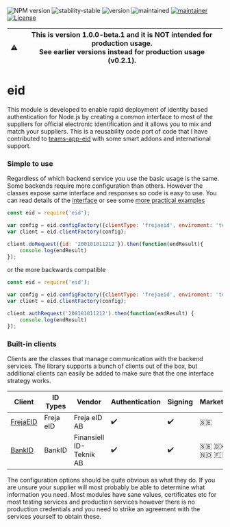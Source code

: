 ![NPM version](https://img.shields.io/npm/v/eid.svg?style=flat)
![stability-stable](https://img.shields.io/badge/stability-beta-red.svg)
![version](https://img.shields.io/badge/version-1.0.0-red.svg)
![maintained](https://img.shields.io/maintenance/yes/2021.svg)
[![maintainer](https://img.shields.io/badge/maintainer-daniel%20sörlöv-blue.svg)](https://github.com/DSorlov)
[![License](https://img.shields.io/badge/License-MIT-blue.svg)](https://img.shields.io/github/license/DSorlov/eid)

| :warning: | This is version 1.0.0-beta.1 and it is NOT intended for production usage.<br/>See earlier versions instead for production usage (v0.2.1). |
| --- | --- |

# eid
This module is developed to enable rapid deployment of identity based authentication for Node.js by creating a common interface to most of the suppliers for official electronic identification and it allows you to mix and match your suppliers. This is a reusability code port of code that I have contributed to [teams-app-eid](https://github.com/DennizSvens/teams-app-eid) with some smart addons and international support.

### Simple to use

Regardless of which backend service you use the basic usage is the same. Some backends require more configuration than others. However the classes expose same interface and responses so code is easy to use. You can read details of the [interface](docs/interface.md) or see some [more practical examples](docs/examples.md)

```javascript
const eid = require('eid');

var config = eid.configFactory({clientType: 'frejaeid', enviroment: 'testing'});
var client = eid.clientFactory(config);

client.doRequest({id: '200101011212'}).then(function(endResult){
    console.log(endResult)
});
```

or the more backwards compatible

```javascript
const eid = require('eid');

var config = eid.configFactory({clientType: 'frejaeid', enviroment: 'testing'});
var client = eid.clientFactory(config);

client.authRequest('200101011212').then(function(endResult) {
    console.log(endResult)
});
```

### Built-in clients

Clients are the classes that manage communication with the backend services. The library supports a bunch of clients out of the box, but additional clients can easily be added to make sure that the one interface strategy works.

| Client | ID Types | Vendor | Authentication | Signing | Markets |
| --- | --- | --- | --- | --- | --- |
| [FrejaEID](clients/frejaeid/readme.md) | Freja eID | Freja eID AB | :heavy_check_mark: | :heavy_check_mark: | :sweden: |
| [BankID](clients/bankid/readme.md) | BankID | Finansiell ID-Teknik AB | :heavy_check_mark: | :heavy_check_mark: | :sweden: :denmark: :norway: :finland: |

The configuration options should be quite obvious as what they do. If you are unsure your supplier will most probably be able to determine what information you need. Most modules have sane values, certificates etc for most testing services and production services however there is no production credentials and you need to strike an agreement with the services yourself to obtain these.
